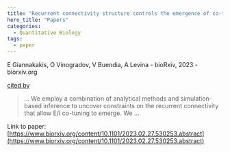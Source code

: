 ```yaml
---
title: "Recurrent connectivity structure controls the emergence of co-tuned excitation and inhibition"
hero_title: "Papers"
categories:
  - Quantitative Biology
tags:
  - paper
---
```

E Giannakakis, O Vinogradov, V Buendia, A Levina - bioRxiv, 2023 - biorxiv.org

[cited by](https://scholar.google.com/scholar?cites=6810493978059380896&as_sdt=2005&sciodt=0,5&hl=en&num=20)

>… We employ a combination of analytical methods and simulation-based inference to uncover constraints on the recurrent connectivity that allow E/I co-tuning to emerge. We …

Link to paper: [https://www.biorxiv.org/content/10.1101/2023.02.27.530253.abstract](https://www.biorxiv.org/content/10.1101/2023.02.27.530253.abstract)
